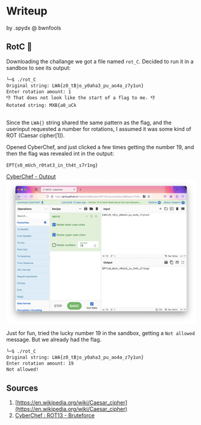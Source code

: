 # Writeup

by .spydx @ bwnfools

## RotC :baby:

Downloading the challange we got a file named `rot_C`.
Decided to run it in a sandbox to see its output:

```shell
└─$ ./rot_C
Original string: LWA{z0_tBjo_y0aha3_pu_ao4a_z7y1un}
Enter rotation amount: 1
👎 That does not look like the start of a flag to me. 👎
Rotated string: MXB{a0_uCk
                                                  
```

Since the `LWA{}` string shared the same pattern as the flag, and the userinput requested a number for rotations, I assumed it was some kind of ROT (Caesar cipher[1]).

Opened CyberChef, and just clicked a few times getting the number 19, and then the flag was revealed int in the output:

```shell
EPT{s0_mUch_r0tat3_in_th4t_s7r1ng}
```

[CyberChef - Output](https://gchq.github.io/CyberChef/#recipe=ROT13(true,true,false,19)&input=TFdBe3owX3RCam9feTBhaGEzX3B1X2FvNGFfejd5MXVufQ)
![CyberChef](./cyberchef.png)

Just for fun, tried the lucky number 19 in the sandbox, getting a `Not allowed` message.
But we already had the flag.

```shell
└─$ ./rot_C
Original string: LWA{z0_tBjo_y0aha3_pu_ao4a_z7y1un}
Enter rotation amount: 19
Not allowed!
```

## Sources

1. [https://en.wikipedia.org/wiki/Caesar_cipher](https://en.wikipedia.org/wiki/Caesar_cipher)
2. [CyberChef : ROT13 - Bruteforce](https://gchq.github.io/CyberChef/#recipe=ROT13_Brute_Force(true,true,false,100,0,true,'')&input=TFdBe3owX3RCam9feTBhaGEzX3B1X2FvNGFfejd5MXVufQ)
